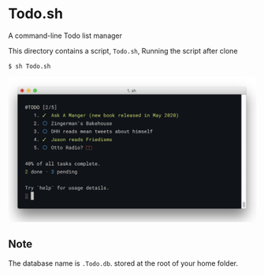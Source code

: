 # Todo.sh

A command-line Todo list manager

This directory contains a script, ```Todo.sh```, Running the script after clone

```
$ sh Todo.sh
```

![init](Todo.jpg)

## Note

The database name is ```.Todo.db```. stored at the root of your home folder.